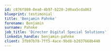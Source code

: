 ```yaml
---
id: c876f808-0ea0-4b97-b220-2d0aa5cda863
blueprint: testimonial
title: 'Benjamin Pahnke'
forename: Benjamin
surname: Pahnke
job_title: 'Director Digital Special Solutions'
linkedin_handle: benjamin-pahnke
client: 3fb97b78-7ff5-4ace-9bd8-b2037668b440
---
```

